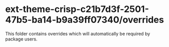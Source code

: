 # ext-theme-crisp-c21b7d3f-2501-47b5-ba14-b9a39ff07340/overrides

This folder contains overrides which will automatically be required by package users.
